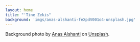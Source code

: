 ```yaml
---
layout: home
title: "'Tine Zekis"
background: 'imgs/anas-alshanti-feXpdV001o4-unsplash.jpg'
---
```


<p>
  Background photo by <a target="_blank" href="https://unsplash.com/@otenteko?utm_source=unsplash&utm_medium=referral&utm_content=creditCopyText">Anas Alshanti</a> on <a target="_blank" href="https://unsplash.com/s/photos/computer-keyboard-purple?utm_source=unsplash&utm_medium=referral&utm_content=creditCopyText">Unsplash</a>.
</p>

